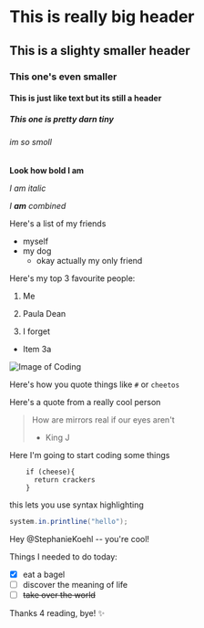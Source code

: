 # This is really big header
## This is a slighty smaller header
### This one's even smaller
#### This is just like text but its still a header
##### This one is pretty darn tiny
###### im so smoll

**Look how bold I am**

*I am italic*

*I __am__ combined*

Here's a list of my friends
* myself
* my dog
  - okay actually my only friend

Here's my top 3 favourite people:

1. Me

2. Paula Dean

3. I forget
  * Item 3a
  
 ![Image of Coding](https://tctechcrunch2011.files.wordpress.com/2015/04/codecode.jpg)
 
 Here's how you quote things like `#` or `cheetos` 
 
 Here's a quote from a really cool person
 
 > How are mirrors real if our eyes aren't
 > - King J
 
 Here I'm going to start coding some things
 
 ```
     if (cheese){
       return crackers
     }
 ```

this lets you use syntax highlighting

 ```java
 system.in.printline("hello");
 ````

Hey @StephanieKoehl -- you're cool!

Things I needed to do today:

- [x] eat a bagel
- [ ] discover the meaning of life
- [ ] ~~take over the world~~ 

Thanks 4 reading, bye! :sparkles:
